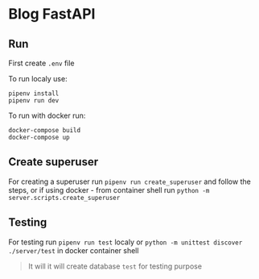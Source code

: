# Blog FastAPI

## Run
First create `.env` file

To run localy use: 
```
pipenv install
pipenv run dev
```

To run with docker run:
```
docker-compose build
docker-compose up
```

## Create superuser
For creating a superuser run `pipenv run create_superuser` and follow the steps, or if using docker - from container shell run `python -m server.scripts.create_superuser`


## Testing
For testing run `pipenv run test` localy or `python -m unittest discover ./server/test` in docker container shell
> It will  it will create database `test` for testing purpose
